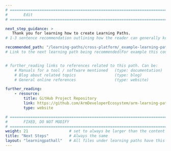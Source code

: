```yaml
---
# ================================================================================
#       Edit
# ================================================================================

next_step_guidance: >
   Thank you for learning how to create Learning Paths.
# 1-3 sentence recommendation outlining how the reader can generally keep learning about these topics, and a specific explanation of why the next step is being recommended.

recommended_path: "/learning-paths/cross-platform/_example-learning-path/"
# Link to the next learning path being recommended(For example this could be /learning-paths/server-and-cloud/mongodb).


# further_reading links to references related to this path. Can be:
    # Manuals for a tool / software mentioned   (type: documentation)
    # Blog about related topics                 (type: blog)
    # General online references                 (type: website) 

further_reading:
    - resource:
        title: GitHub Project Repository
        link: https://github.com/ArmDeveloperEcosystem/arm-learning-paths
        type: website

# ================================================================================
#       FIXED, DO NOT MODIFY
# ================================================================================
weight: 21                  # set to always be larger than the content in this path, and one more than 'review'
title: "Next Steps"         # Always the same
layout: "learningpathall"   # All files under learning paths have this same wrapper
---
```


